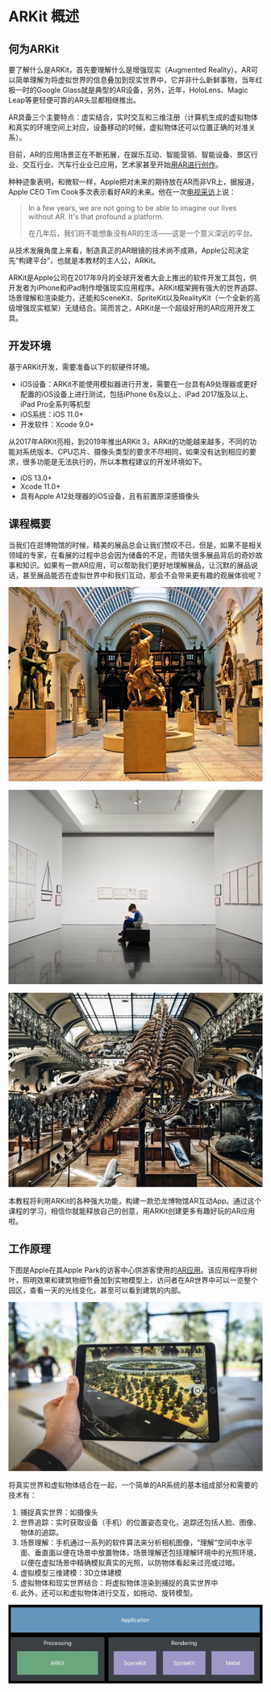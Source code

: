 # ARKit 概述

## 何为ARKit

要了解什么是ARKit，首先要理解什么是增强现实（Augmented Reality）。AR可以简单理解为将虚拟世界的信息叠加到现实世界中，它并非什么新鲜事物，当年红极一时的Google Glass就是典型的AR设备，另外，近年，HoloLens、Magic Leap等更轻便可靠的AR头显都相继推出。

AR具备三个主要特点：虚实结合，实时交互和三维注册（计算机生成的虚拟物体和真实的环境空间上对应，设备移动的时候，虚拟物体还可以位置正确的对准关系）。

目前，AR的应用场景正在不断拓展，在娱乐互动、智能营销、智能设备、景区行业、交互行业、汽车行业业已应用，艺术家甚至开始[用AR进行创作](https://www.apple.com/today/feature/augmentedrealities/?mnid=s7pA29YxT-dc_mtid_1870765e38482_pcrid_375854188485_pgrid_78554185882_&cid=aos-us-kwgo--brand-today-art--slid---product-&mtid=1870765e38482&aosid=p238&AnonymizeIP=set)。

种种迹象表明，和微软一样，Apple把对未来的期待放在AR而非VR上，据报道，Apple CEO Tim Cook多次表示看好AR的未来。他在一次[电视采访](https://www.androidpit.com/tim-cook-a-life-without-ar-unimaginable)上说：

> In a few years, we are not going to be able to imagine our lives without AR. It's that profound a platform.
>
> 在几年后，我们将不能想象没有AR的生活——这是一个意义深远的平台。

从技术发展角度上来看，制造真正的AR眼镜的技术尚不成熟，Apple公司决定先“构建平台”，也就是本教材的主人公，ARKit。

ARKit是Apple公司在2017年9月的全球开发者大会上推出的软件开发工具包，供开发者为iPhone和iPad制作增强现实应用程序。ARKit框架拥有强大的世界追踪、场景理解和渲染能力，还能和SceneKit、SpriteKit以及RealityKit（一个全新的高级增强现实框架）无缝结合。简而言之，ARKit是一个超级好用的AR应用开发工具。

## 开发环境

基于ARKit开发，需要准备以下的软硬件环境。

* iOS设备：ARKit不能使用模拟器进行开发，需要在一台具有A9处理器或更好配置的iOS设备上进行测试，包括iPhone 6s及以上、iPad 2017版及以上、iPad Pro全系列等机型
* iOS系统：iOS 11.0+
* 开发软件：Xcode 9.0+

从2017年ARKit亮相，到2019年推出ARKit 3，ARKit的功能越来越多，不同的功能对系统版本、CPU芯片、摄像头类型的要求不尽相同，如果没有达到相应的要求，很多功能是无法执行的，所以本教程建议的开发环境如下。

* iOS 13.0+
* Xcode 11.0+
* 具有Apple A12处理器的iOS设备，且有前置原深感摄像头

## 课程概要

当我们在逛博物馆的时候，精美的展品总会让我们赞叹不已，但是，如果不是相关领域的专家，在看展的过程中总会因为储备的不足，而错失很多展品背后的奇妙故事和知识。如果有一款AR应用，可以帮助我们更好地理解展品，让沉默的展品说话，甚至展品能否在虚拟世界中和我们互动，那会不会带来更有趣的观展体验呢？

![](.gitbook/assets/2.jpeg)

![](.gitbook/assets/3.jpeg)

![](.gitbook/assets/1.jpeg)

本教程将利用ARKit的各种强大功能，构建一款恐龙博物馆AR互动App。通过这个课程的学习，相信你就能释放自己的创意，用ARKit创建更多有趣好玩的AR应用啦。

## 工作原理

下图是Apple在其Apple Park的访客中心供游客使用的[AR应用](https://9to5mac.com/2017/11/17/hands-on-with-apple-park-visitor-centers-ar-campus-experience-video/)。该应用程序将树叶，照明效果和建筑物细节叠加到实物模型上，访问者在AR世界中可以一览整个园区，查看一天的光线变化，甚至可以看到建筑的内部。

![Photo by Patrick Schneider on Unsplash](.gitbook/assets/patrick-schneider-87oz2sov9ug-unsplash.jpg)



将真实世界和虚拟物体结合在一起，一个简单的AR系统的基本组成部分和需要的技术有：

1. 捕捉真实世界：如摄像头
2. 世界追踪：实时获取设备（手机）的位置姿态变化，追踪还包括人脸、图像、物体的追踪。
3. 场景理解：手机通过一系列的软件算法来分析相机图像，“理解“空间中水平面、垂直面以便在场景中放置物体，场景理解还包括理解环境中的光照环境，以便在虚拟场景中精确模拟真实的光照，以防物体看起来过亮或过暗。
4. 虚拟模型三维建模：3D立体建模
5. 虚拟物体和现实世界结合：将虚拟物体渲染到捕捉的真实世界中
6. 此外，还可以和虚拟物体进行交互，如拖动、旋转模型。

![ARKit&#x67B6;&#x6784;&#x56FE;](.gitbook/assets/5.png)

